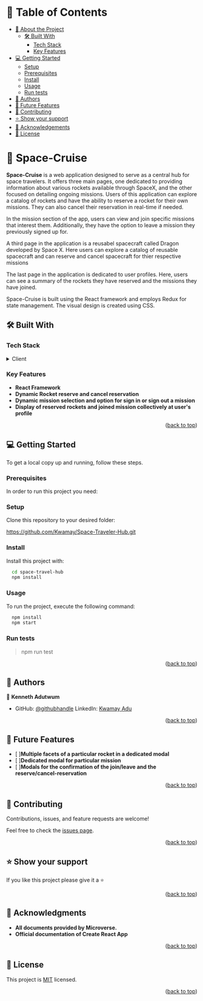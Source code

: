 <a name="readme-top"></a>

<!-- TABLE OF CONTENTS -->

# 📗 Table of Contents

- [📖 About the Project](#about-project)
  - [🛠 Built With](#built-with)
    - [Tech Stack](#tech-stack)
    - [Key Features](#key-features)
- [💻 Getting Started](#getting-started)
  - [Setup](#setup)
  - [Prerequisites](#prerequisites)
  - [Install](#install)
  - [Usage](#usage)
  - [Run tests](#run-tests)
- [👥 Authors](#authors)
- [🔭 Future Features](#future-features)
- [🤝 Contributing](#contributing)
- [⭐️ Show your support](#support)
- [🙏 Acknowledgements](#acknowledgements)
- [📝 License](#license)

<!-- PROJECT DESCRIPTION -->

# 📖 Space-Cruise <a name="about-project"></a>

**Space-Cruise** is a web application designed to serve as a central hub for space travelers. It offers three main pages, one dedicated to providing information about various rockets available through SpaceX, and the other focused on detailing ongoing missions. Users of this application can explore a catalog of rockets and have the ability to reserve a rocket for their own missions. They can also cancel their reservation in real-time if needed.

In the mission section of the app, users can view and join specific missions that interest them. Additionally, they have the option to leave a mission they previously signed up for.

A third page in the application is a reusabel spacecraft called Dragon developed by Space X. Here users can explore a catalog of reusable spacecraft and can reserve and cancel spacecraft for thier respective missions   

The last page in the application is dedicated to user profiles. Here, users can see a summary of the rockets they have reserved and the missions they have joined.

Space-Cruise is built using the React framework and employs Redux for state management. The visual design is created using CSS.

## 🛠 Built With <a name="built-with"></a>

### Tech Stack <a name="tech-stack"></a>

<details>
  <summary>Client</summary>
  <ul>
    <li><a href="https://html.com/html5/">
      HTML
      </a>
    </li>
    <li><a href="https://css3.com">
      CSS
      </a>
    </li>
    <li><a href="https://www.javascript.com/">
      React
      </a>
    </li>
  </ul>
</details>

<!-- Features -->

### Key Features <a name="key-features"></a>

- **React Framework**
- **Dynamic Rocket reserve and cancel reservation**
- **Dynamic mission selection and option for sign in or sign out a mission**
- **Display of reserved rockets and joined mission collectively at user's profile**

<p align="right">(<a href="#readme-top">back to top</a>)</p>

<!-- GETTING STARTED -->

## 💻 Getting Started <a name="getting-started"></a>

To get a local copy up and running, follow these steps.

### Prerequisites

In order to run this project you need:

### Setup

Clone this repository to your desired folder:

https://github.com/Kwamay/Space-Traveler-Hub.git


### Install

Install this project with: 

```sh
  cd space-travel-hub
  npm install
```

### Usage

To run the project, execute the following command:

```sh
  npm install
  npm start
```

### Run tests

> npm run test


<p align="right">(<a href="#readme-top">back to top</a>)</p>

<!-- AUTHORS -->

## 👥 Authors <a name="authors"></a>

👤 **Kenneth Adutwum**

- GitHub: [@githubhandle](https://github.com/Kwamay)
  LinkedIn: [Kwamay Adu](https://linkedin.com/in/кωαмαу-adu-2b396321a)
<p align="right">(<a href="#readme-top">back to top</a>)</p>

<!-- FUTURE FEATURES -->

## 🔭 Future Features <a name="future-features"></a>

- [ ]**Multiple facets of a particular rocket in a dedicated modal**
- [ ]**Dedicated modal for particular mission**
- [ ]**Modals for the confirmation of the join/leave and the reserve/cancel-reservation**


<p align="right">(<a href="#readme-top">back to top</a>)</p>

<!-- CONTRIBUTING -->

## 🤝 Contributing <a name="contributing"></a>

Contributions, issues, and feature requests are welcome!

Feel free to check the [issues page](https://github.com/Kwamay/Space-Traveler-Hub/issues).

<p align="right">(<a href="#readme-top">back to top</a>)</p>

<!-- SUPPORT -->

## ⭐️ Show your support <a name="support"></a>

If you like this project please give it a ⭐️  

<p align="right">(<a href="#readme-top">back to top</a>)</p>


<!-- ACKNOWLEDGEMENTS -->

## 🙏 Acknowledgments <a name="acknowledgements"></a>

- **All documents provided by Microverse.**
- **Official documentation of Create React App**


<p align="right">(<a href="#readme-top">back to top</a>)</p>


<!-- LICENSE -->

## 📝 License <a name="license"></a>

This project is [MIT](./LICENSE) licensed.

<p align="right">(<a href="#readme-top">back to top</a>)</p>
